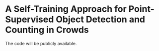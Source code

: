 # A Self-Training Approach for Point-Supervised Object Detection and Counting in Crowds
The code will be publicly available.
